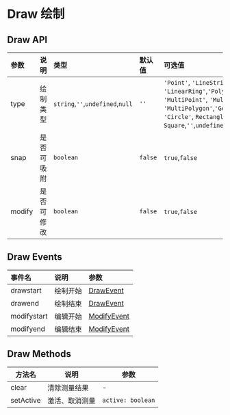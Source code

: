 # Draw 绘制

<preview comp="draw"></preview>

## Draw API

| 参数 | 说明 | 类型 | 默认值 | 可选值 |
| :--- | :--- | :--- | :--- | :--- |
| type | 绘制类型 | `string`,`''`,`undefined`,`null` | `''` | `'Point'`, `'LineString'`, `'LinearRing'`,`'Polygon'`, `'MultiPoint'`, `'MultiLineString'`, `'MultiPolygon'`,`'GeometryCollection'`, `'Circle'`, `Rectangle`, `Square`,`''`,`undefined`,`null` |
| snap | 是否可吸附 | `boolean` | `false` | `true`,`false` |
| modify | 是否可修改 | `boolean` | `false` | `true`,`false` |

## Draw Events

| 事件名 | 说明 | 参数 |
| :--- | :--- | :--- |
| drawstart | 绘制开始 | [DrawEvent](https://openlayers.org/en/latest/apidoc/module-ol_interaction_Draw.DrawEvent.html) |
| drawend | 绘制结束 | [DrawEvent](https://openlayers.org/en/latest/apidoc/module-ol_interaction_Draw.DrawEvent.html) |
| modifystart | 编辑开始 | [ModifyEvent](https://openlayers.org/en/latest/apidoc/module-ol_interaction_Modify.ModifyEvent.html) |
| modifyend | 编辑结束 | [ModifyEvent](https://openlayers.org/en/latest/apidoc/module-ol_interaction_Modify.ModifyEvent.html) |

## Draw Methods

| 方法名 | 说明 | 参数 |
| --- | --- | --- |
| clear | 清除测量结果| - |  
| setActive | 激活、取消测量| `active: boolean` |
